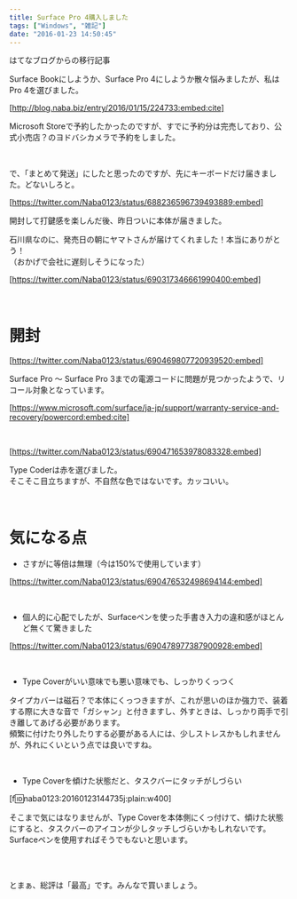 ```yaml
---
title: Surface Pro 4購入しました
tags: ["Windows", "雑記"]
date: "2016-01-23 14:50:45"
---
```


<div class="alert info">
はてなブログからの移行記事
</div>

Surface Bookにしようか、Surface Pro 4にしようか散々悩みましたが、私はPro 4を選びました。

[http://blog.naba.biz/entry/2016/01/15/224733:embed:cite]

Microsoft Storeで予約したかったのですが、すでに予約分は完売しており、公式小売店？のヨドバシカメラで予約をしました。

<br>

で、「まとめて発送」にしたと思ったのですが、先にキーボードだけ届きました。どないしろと。

[https://twitter.com/Naba0123/status/688236596739493889:embed]

開封して打鍵感を楽しんだ後、昨日ついに本体が届きました。

石川県なのに、発売日の朝にヤマトさんが届けてくれました！本当にありがとう！  
（おかげで会社に遅刻しそうになった）

[https://twitter.com/Naba0123/status/690317346661990400:embed]

<br>

<!-- more -->

# 開封

[https://twitter.com/Naba0123/status/690469807720939520:embed]

Surface Pro ～ Surface Pro 3までの電源コードに問題が見つかったようで、リコール対象となっています。

[https://www.microsoft.com/surface/ja-jp/support/warranty-service-and-recovery/powercord:embed:cite]

<br>

[https://twitter.com/Naba0123/status/690471653978083328:embed]

Type Coderは赤を選びました。  
そこそこ目立ちますが、不自然な色ではないです。カッコいい。

<br>

# 気になる点

* さすがに等倍は無理（今は150%で使用しています）

[https://twitter.com/Naba0123/status/690476532498694144:embed]

<br>

* 個人的に心配でしたが、Surfaceペンを使った手書き入力の違和感がほとんど無くて驚きました

[https://twitter.com/Naba0123/status/690478977387900928:embed]

<br>

* Type Coverがいい意味でも悪い意味でも、しっかりくっつく

タイプカバーは磁石？で本体にくっつきますが、これが思いのほか強力で、装着する際に大きな音で「ガシャン」と付きますし、外すときは、しっかり両手で引き離してあげる必要があります。  
頻繁に付けたり外したりする必要がある人には、少しストレスかもしれませんが、外れにくいという点では良いですね。

<br>

* Type Coverを傾けた状態だと、タスクバーにタッチがしづらい

[f:id:naba0123:20160123144735j:plain:w400]

そこまで気にはなりませんが、Type Coverを本体側にくっ付けて、傾けた状態にすると、タスクバーのアイコンが少しタッチしづらいかもしれないです。  
Surfaceペンを使用すればそうでもないと思います。

<br>

<br>

とまぁ、総評は「最高」です。みんなで買いましょう。

<br>
